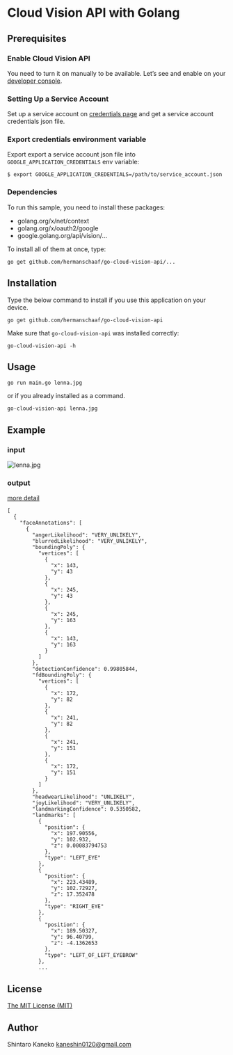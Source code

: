 # Cloud Vision API with Golang

## Prerequisites

### Enable Cloud Vision API

You need to turn it on manually to be available. Let’s see and enable on your [developer console](https://console.cloud.google.com/apis/library?q=Cloud%20Vision%20API).

### Setting Up a Service Account

Set up a service account on [credentials page](https://console.cloud.google.com/apis/credentials) and get a service account credentials json file.

### Export credentials environment variable

Export export a service account json file into `GOOGLE_APPLICATION_CREDENTIALS` env variable:

```
$ export GOOGLE_APPLICATION_CREDENTIALS=/path/to/service_account.json
```

### Dependencies

To run this sample, you need to install these packages:

- golang.org/x/net/context
- golang.org/x/oauth2/google
- google.golang.org/api/vision/...

To install all of them at once, type:

```
go get github.com/hermanschaaf/go-cloud-vision-api/...
```

## Installation

Type the below command to install if you use this application on your device.

```shell
go get github.com/hermanschaaf/go-cloud-vision-api
```

Make sure that `go-cloud-vision-api` was installed correctly:

```shell
go-cloud-vision-api -h
```

## Usage

```shell
go run main.go lenna.jpg
```

or if you already installed as a command.

```shell
go-cloud-vision-api lenna.jpg
```

## Example

### input

![lenna.jpg](https://raw.githubusercontent.com/kaneshin/go-cloud-vision-api/master/lenna.jpg)

### output

[more detail](https://github.com/kaneshin/go-cloud-vision-api/blob/master/result.json)

```
[
  {
    "faceAnnotations": [
      {
        "angerLikelihood": "VERY_UNLIKELY",
        "blurredLikelihood": "VERY_UNLIKELY",
        "boundingPoly": {
          "vertices": [
            {
              "x": 143,
              "y": 43
            },
            {
              "x": 245,
              "y": 43
            },
            {
              "x": 245,
              "y": 163
            },
            {
              "x": 143,
              "y": 163
            }
          ]
        },
        "detectionConfidence": 0.99805844,
        "fdBoundingPoly": {
          "vertices": [
            {
              "x": 172,
              "y": 82
            },
            {
              "x": 241,
              "y": 82
            },
            {
              "x": 241,
              "y": 151
            },
            {
              "x": 172,
              "y": 151
            }
          ]
        },
        "headwearLikelihood": "UNLIKELY",
        "joyLikelihood": "VERY_UNLIKELY",
        "landmarkingConfidence": 0.5350582,
        "landmarks": [
          {
            "position": {
              "x": 197.90556,
              "y": 102.932,
              "z": 0.00083794753
            },
            "type": "LEFT_EYE"
          },
          {
            "position": {
              "x": 223.43489,
              "y": 102.72927,
              "z": 17.352478
            },
            "type": "RIGHT_EYE"
          },
          {
            "position": {
              "x": 189.50327,
              "y": 96.40799,
              "z": -4.1362653
            },
            "type": "LEFT_OF_LEFT_EYEBROW"
          },
          ...
```


## License

[The MIT License (MIT)](http://kaneshin.mit-license.org/)


## Author

Shintaro Kaneko <kaneshin0120@gmail.com>
